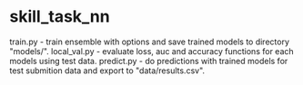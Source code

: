 # skill_task_nn

train.py - train ensemble with options and save trained models to directory "models/".
local_val.py - evaluate loss, auc and accuracy functions for each models using test data.
predict.py - do predictions with trained models for test submition data and export to "data/results.csv".
